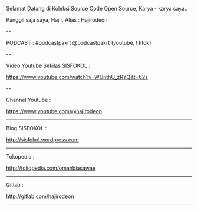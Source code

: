 Selamat Datang di Koleksi Source Code Open Source, Karya - karya saya..

Panggil saja saya, Hajir. Alias : Hajirodeon.



--

PODCAST : #podcastpakrt @podcastpakrt (youtube, tiktok)


--

Video Youtube Sekilas SISFOKOL :

https://www.youtube.com/watch?v=WUnthU_zRYQ&t=62s



--

Channel Youtube : 

https://www.youtube.com/@hajirodeon

---

Blog SISFOKOL :

http://sisfokol.wordpress.com

---

Tokopedia : 

http://tokopedia.com/omahbiasawae

---

Gitlab :

http://gitlab.com/hajirodeon




---
